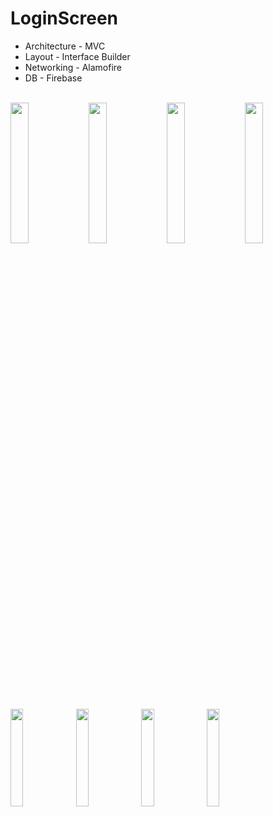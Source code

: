 # LoginScreen
- Architecture - MVC
- Layout - Interface Builder
- Networking - Alamofire
- DB - Firebase
 <br />
<img src="https://github.com/VadimSorokolit/LoginScreen/assets/130312733/885d621f-0793-4154-b83b-d620e87a882e" width = 24%> 
<img src="https://github.com/VadimSorokolit/LoginScreen/assets/130312733/663cb032-b4ed-4e7c-8a42-5f5da444c278" width = 24%>   
<img src="https://github.com/VadimSorokolit/LoginScreen/assets/130312733/3ee2122d-1575-4c84-95f8-366a923a94ce" width = 24%>
<img src="https://github.com/VadimSorokolit/LoginScreen/assets/130312733/2da67789-85d8-4ce0-94e3-e9b800b0d515" width = 24%>
<br />
<br />
<br />
<img src="https://github.com/VadimSorokolit/LoginScreen/assets/130312733/83726af4-d2d7-4567-94c2-744f190af549" width = 20%>     
<img src="https://github.com/VadimSorokolit/LoginScreen/assets/130312733/7e117a7f-fb2e-4b24-86ae-122353cbb649" width = 20%>   
<img src="https://github.com/VadimSorokolit/LoginScreen/assets/130312733/2e9c2e90-032f-48b1-894f-b7e2881dc7b2" width = 20%>
<img src="https://github.com/VadimSorokolit/LoginScreen/assets/130312733/2011942d-2533-4c6b-8459-fa47d5cb3147" width = 20%>
&nbsp; &nbsp; &nbsp; &nbsp; 





